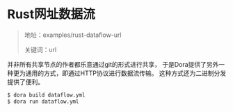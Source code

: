 # Rust网址数据流

>地址：examples/rust-dataflow-url
>
>关键词：url

并非所有共享节点的作者都乐意通过git的形式进行共享，
于是Dora提供了另外一种更为通用的方式，即通过HTTP协议进行数据流传输。
这种方式还为二进制分发提供了便利。

```bash
$ dora build dataflow.yml
$ dora run dataflow.yml
```
